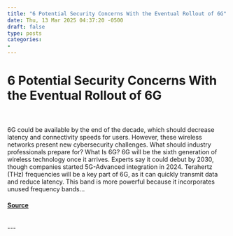 ```yaml
---
title: "6 Potential Security Concerns With the Eventual Rollout of 6G"
date: Thu, 13 Mar 2025 04:37:20 -0500
draft: false
type: posts
categories: 
- 
---
```

# 6 Potential Security Concerns With the Eventual Rollout of 6G

<br/>

<br/>
6G could be available by the end of the decade, which should decrease latency and connectivity speeds for users. However, these wireless networks present new cybersecurity challenges. What should industry professionals prepare for? What Is 6G? 6G will be the sixth generation of wireless technology once it arrives. Experts say it could debut by 2030, though companies started 5G-Advanced integration in 2024. Terahertz (THz) frequencies will be a key part of 6G, as it can quickly transmit data and reduce latency. This band is more powerful because it incorporates unused frequency bands...

#### [Source](https://www.tripwire.com/state-of-security/potential-security-concerns-eventual-rollout-6g)

<br/>
---
